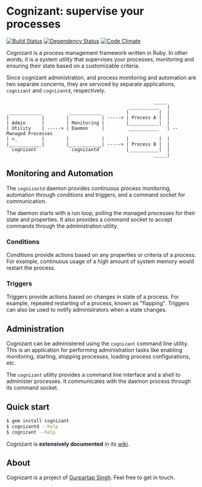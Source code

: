 # Cognizant: supervise your processes
[![Build Status](https://travis-ci.org/Gurpartap/cognizant.png?branch=master)](https://travis-ci.org/Gurpartap/cognizant) [![Dependency Status](https://gemnasium.com/Gurpartap/cognizant.png)](https://gemnasium.com/Gurpartap/cognizant) [![Code Climate](https://codeclimate.com/badge.png)](https://codeclimate.com/github/Gurpartap/cognizant)

Cognizant is a process management framework written in Ruby. In other words, it
is a system utility that supervises your processes, monitoring and ensuring
their state based on a customizable criteria.

Since cognizant administration, and process monitoring and automation are two
separate concerns, they are serviced by separate applications, `cognizant` and
`cognizantd`, respectively.

                                                          _____
                                                 ___________   |
     ____________          ____________         |           |  |
    |            |        |            | -----> | Process A |  |
    | Admin      |        | Monitoring |        |___________|  |
    | Utility    | -----> | Daemon     |         ___________   | -- Managed Processes
    | >_         |        |            |        |           |  |
    |____________|        |____________| -----> | Process B |  |
     `cognizant`           `cognizantd`         |___________|  |
                                                          _____|


## Monitoring and Automation

The `cognizantd` daemon provides continuous process monitoring, automation
through conditions and triggers, and a command socket for communication.

The daemon starts with a run loop, polling the managed processes for their
state and properties. It also provides a command socket to accept commands
through the administration utility.

### Conditions

Conditions provide actions based on any properties or criteria of a process.
For example, continuous usage of a high amount of system memory would restart
the process.

### Triggers

Triggers provide actions based on changes in state of a process. For example,
repeated restarting of a process, known as "flapping". Triggers can also be
used to notify administrators when a state changes.

## Administration

Cognizant can be administered using the `cognizant` command line utility. This
is an application for performing administration tasks like enabling monitoring,
starting, stopping processes, loading process configurations, etc.

The `cognizant` utility provides a command line interface and a shell to
administer processes. It communicates with the daemon process through its
command socket.

## Quick start

```bash
$ gem install cognizant
$ cognizantd --help
$ cognizant --help
```

Cognizant is **extensively documented** in its
[wiki](https://github.com/Gurpartap/cognizant/wiki).

## About

Cognizant is a project of [Gurpartap Singh](http://gurpartap.com/). Feel free
to get in touch.
